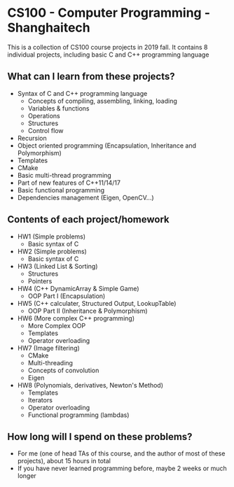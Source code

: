 # CS100 - Computer Programming - Shanghaitech

This is a collection of CS100 course projects in 2019 fall.
It contains 8 individual projects, including basic C and C++ programming language

## What can I learn from these projects?
- Syntax of C and C++ programming language
    - Concepts of compiling, assembling, linking, loading
    - Variables & functions
    - Operations
    - Structures
    - Control flow
- Recursion
- Object oriented programming (Encapsulation, Inheritance and Polymorphism)
- Templates
- CMake
- Basic multi-thread programming
- Part of new features of C++11/14/17
- Basic functional programming
- Dependencies management (Eigen, OpenCV...)

## Contents of each project/homework
- HW1 (Simple problems)
    - Basic syntax of C
- HW2 (Simple problems)
    - Basic syntax of C
- HW3 (Linked List & Sorting)
    - Structures
    - Pointers
- HW4 (C++ DynamicArray & Simple Game)
    - OOP Part I (Encapsulation)
- HW5 (C++ calculater, Structured Output, LookupTable)
    - OOP Part II (Inheritance & Polymorphism)
- HW6 (More complex C++ programming)
    - More Complex OOP
    - Templates
    - Operator overloading
- HW7 (Image filtering)
    - CMake
    - Multi-threading
    - Concepts of convolution
    - Eigen
- HW8 (Polynomials, derivatives, Newton's Method)
    - Templates
    - Iterators
    - Operator overloading
    - Functional programming (lambdas)

## How long will I spend on these problems?
- For me (one of head TAs of this course, and the author of most of these projects), about 15 hours in total
- If you have never learned programming before, maybe 2 weeks or much longer

